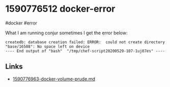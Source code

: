 # 1590776512 docker-error
#docker #error

What I am running conjur sometimes I get the error below:
```
createdb: database creation failed: ERROR:  could not create directory "base/16508": No space left on device
---- End output of "bash"  "/tmp/chef-script20200529-107-1uj07es" ----
```




## Links
- [1590776963-docker-volume-prude.md](1590776963-docker-volume-prude.md)
